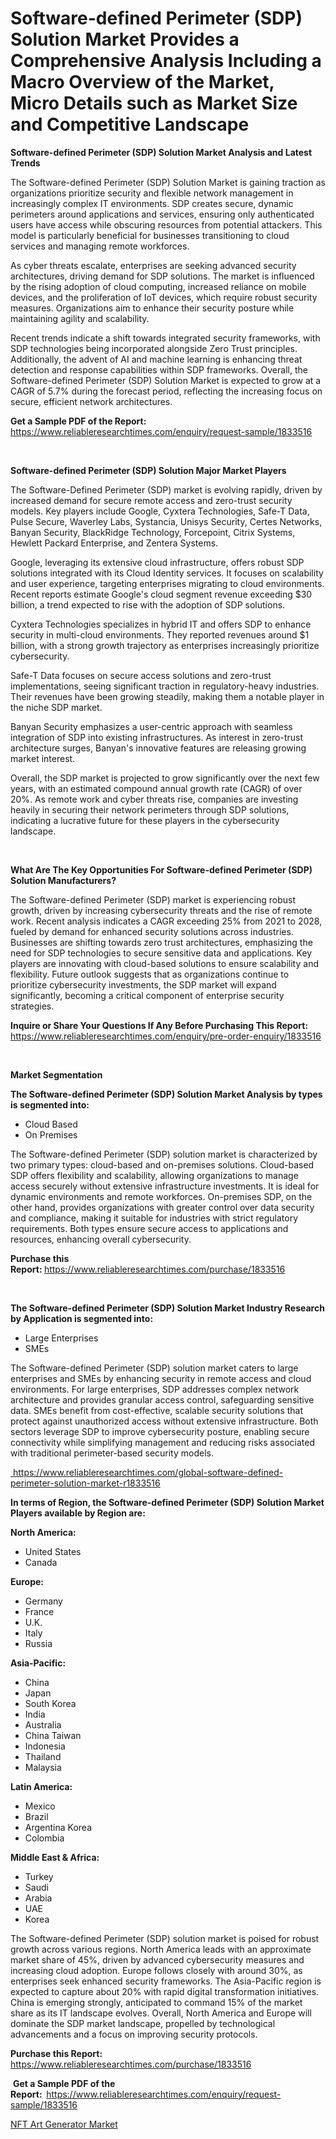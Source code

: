 <p><h1>Software-defined Perimeter (SDP) Solution Market Provides a Comprehensive Analysis Including a Macro Overview of the Market, Micro Details such as Market Size and Competitive Landscape</h1></p><p><strong>Software-defined Perimeter (SDP) Solution Market Analysis and Latest Trends</strong></p>
<p><p>The Software-defined Perimeter (SDP) Solution Market is gaining traction as organizations prioritize security and flexible network management in increasingly complex IT environments. SDP creates secure, dynamic perimeters around applications and services, ensuring only authenticated users have access while obscuring resources from potential attackers. This model is particularly beneficial for businesses transitioning to cloud services and managing remote workforces.</p><p>As cyber threats escalate, enterprises are seeking advanced security architectures, driving demand for SDP solutions. The market is influenced by the rising adoption of cloud computing, increased reliance on mobile devices, and the proliferation of IoT devices, which require robust security measures. Organizations aim to enhance their security posture while maintaining agility and scalability.</p><p>Recent trends indicate a shift towards integrated security frameworks, with SDP technologies being incorporated alongside Zero Trust principles. Additionally, the advent of AI and machine learning is enhancing threat detection and response capabilities within SDP frameworks. Overall, the Software-defined Perimeter (SDP) Solution Market is expected to grow at a CAGR of 5.7% during the forecast period, reflecting the increasing focus on secure, efficient network architectures.</p></p>
<p><strong>Get a Sample PDF of the Report:&nbsp;</strong> <a href="https://www.reliableresearchtimes.com/enquiry/request-sample/1833516?utm_campaign=3227&utm_medium=2&utm_source=Github&utm_content=ia&utm_term=11032025&utm_id=software-defined-perimeter-sdp-solution">https://www.reliableresearchtimes.com/enquiry/request-sample/1833516</a></p>
<p>&nbsp;</p>
<p><strong>Software-defined Perimeter (SDP) Solution Major Market Players</strong></p>
<p><p>The Software-Defined Perimeter (SDP) market is evolving rapidly, driven by increased demand for secure remote access and zero-trust security models. Key players include Google, Cyxtera Technologies, Safe-T Data, Pulse Secure, Waverley Labs, Systancia, Unisys Security, Certes Networks, Banyan Security, BlackRidge Technology, Forcepoint, Citrix Systems, Hewlett Packard Enterprise, and Zentera Systems.</p><p>Google, leveraging its extensive cloud infrastructure, offers robust SDP solutions integrated with its Cloud Identity services. It focuses on scalability and user experience, targeting enterprises migrating to cloud environments. Recent reports estimate Google's cloud segment revenue exceeding $30 billion, a trend expected to rise with the adoption of SDP solutions.</p><p>Cyxtera Technologies specializes in hybrid IT and offers SDP to enhance security in multi-cloud environments. They reported revenues around $1 billion, with a strong growth trajectory as enterprises increasingly prioritize cybersecurity.</p><p>Safe-T Data focuses on secure access solutions and zero-trust implementations, seeing significant traction in regulatory-heavy industries. Their revenues have been growing steadily, making them a notable player in the niche SDP market.</p><p>Banyan Security emphasizes a user-centric approach with seamless integration of SDP into existing infrastructures. As interest in zero-trust architecture surges, Banyan's innovative features are releasing growing market interest.</p><p>Overall, the SDP market is projected to grow significantly over the next few years, with an estimated compound annual growth rate (CAGR) of over 20%. As remote work and cyber threats rise, companies are investing heavily in securing their network perimeters through SDP solutions, indicating a lucrative future for these players in the cybersecurity landscape.</p></p>
<p>&nbsp;</p>
<p><strong>What Are The Key Opportunities For Software-defined Perimeter (SDP) Solution Manufacturers?</strong></p>
<p><p>The Software-defined Perimeter (SDP) market is experiencing robust growth, driven by increasing cybersecurity threats and the rise of remote work. Recent analysis indicates a CAGR exceeding 25% from 2021 to 2028, fueled by demand for enhanced security solutions across industries. Businesses are shifting towards zero trust architectures, emphasizing the need for SDP technologies to secure sensitive data and applications. Key players are innovating with cloud-based solutions to ensure scalability and flexibility. Future outlook suggests that as organizations continue to prioritize cybersecurity investments, the SDP market will expand significantly, becoming a critical component of enterprise security strategies.</p></p>
<p><strong>Inquire or Share Your Questions If Any Before Purchasing This Report:</strong> <a href="https://www.reliableresearchtimes.com/enquiry/pre-order-enquiry/1833516?utm_campaign=3227&utm_medium=2&utm_source=Github&utm_content=ia&utm_term=11032025&utm_id=software-defined-perimeter-sdp-solution">https://www.reliableresearchtimes.com/enquiry/pre-order-enquiry/1833516</a></p>
<p>&nbsp;</p>
<p><strong>Market Segmentation</strong></p>
<p><strong>The Software-defined Perimeter (SDP) Solution Market Analysis by types is segmented into:</strong></p>
<p><ul><li>Cloud Based</li><li>On Premises</li></ul></p>
<p><p>The Software-defined Perimeter (SDP) solution market is characterized by two primary types: cloud-based and on-premises solutions. Cloud-based SDP offers flexibility and scalability, allowing organizations to manage access securely without extensive infrastructure investments. It is ideal for dynamic environments and remote workforces. On-premises SDP, on the other hand, provides organizations with greater control over data security and compliance, making it suitable for industries with strict regulatory requirements. Both types ensure secure access to applications and resources, enhancing overall cybersecurity.</p></p>
<p><strong>Purchase this Report:&nbsp;</strong><a href="https://www.reliableresearchtimes.com/purchase/1833516?utm_campaign=3227&utm_medium=2&utm_source=Github&utm_content=ia&utm_term=11032025&utm_id=software-defined-perimeter-sdp-solution">https://www.reliableresearchtimes.com/purchase/1833516</a></p>
<p>&nbsp;</p>
<p><strong>The Software-defined Perimeter (SDP) Solution Market Industry Research by Application is segmented into:</strong></p>
<p><ul><li>Large Enterprises</li><li>SMEs</li></ul></p>
<p><p>The Software-defined Perimeter (SDP) solution market caters to large enterprises and SMEs by enhancing security in remote access and cloud environments. For large enterprises, SDP addresses complex network architecture and provides granular access control, safeguarding sensitive data. SMEs benefit from cost-effective, scalable security solutions that protect against unauthorized access without extensive infrastructure. Both sectors leverage SDP to improve cybersecurity posture, enabling secure connectivity while simplifying management and reducing risks associated with traditional perimeter-based security models.</p></p>
<p><a href="https://www.reliableresearchtimes.com/global-software-defined-perimeter-solution-market-r1833516?utm_campaign=3227&utm_medium=2&utm_source=Github&utm_content=ia&utm_term=11032025&utm_id=software-defined-perimeter-sdp-solution">&nbsp;https://www.reliableresearchtimes.com/global-software-defined-perimeter-solution-market-r1833516</a></p>
<p><strong>In terms of Region, the Software-defined Perimeter (SDP) Solution Market Players available by Region are:</strong></p>
<p>
    <p> <strong> North America: </strong>
        <ul>
            <li>United States</li>
            <li>Canada</li>
        </ul>
        </p> 
    <p> <strong> Europe: </strong>
        <ul>
            <li>Germany</li>
            <li>France</li>
            <li>U.K.</li>
            <li>Italy</li>
            <li>Russia</li>
        </ul>
        </p> 
    <p> <strong> Asia-Pacific: </strong>
        <ul>
            <li>China</li>
            <li>Japan</li>
            <li>South Korea</li>
            <li>India</li>
            <li>Australia</li>
            <li>China Taiwan</li>
            <li>Indonesia</li>
            <li>Thailand</li>
            <li>Malaysia</li>
        </ul>
        </p> 
    <p> <strong> Latin America: </strong>
        <ul>
            <li>Mexico</li>
            <li>Brazil</li>
            <li>Argentina Korea</li>
            <li>Colombia</li>
        </ul>
        </p> 
    <p> <strong> Middle East & Africa: </strong>
        <ul>
            <li>Turkey</li>
            <li>Saudi</li>
            <li>Arabia</li>
            <li>UAE</li>
            <li>Korea</li>
        </ul>
    </p>
    </p>
<p><p>The Software-defined Perimeter (SDP) solution market is poised for robust growth across various regions. North America leads with an approximate market share of 45%, driven by advanced cybersecurity measures and increasing cloud adoption. Europe follows closely with around 30%, as enterprises seek enhanced security frameworks. The Asia-Pacific region is expected to capture about 20% with rapid digital transformation initiatives. China is emerging strongly, anticipated to command 15% of the market share as its IT landscape evolves. Overall, North America and Europe will dominate the SDP market landscape, propelled by technological advancements and a focus on improving security protocols.</p></p>
<p><strong>Purchase this Report: </strong><a href="https://www.reliableresearchtimes.com/purchase/1833516?utm_campaign=3227&utm_medium=2&utm_source=Github&utm_content=ia&utm_term=11032025&utm_id=software-defined-perimeter-sdp-solution">https://www.reliableresearchtimes.com/purchase/1833516</a></p>
<p>&nbsp;<strong>Get a Sample PDF of the Report:&nbsp;&nbsp;</strong><a href="https://www.reliableresearchtimes.com/enquiry/request-sample/1833516?utm_campaign=3227&utm_medium=2&utm_source=Github&utm_content=ia&utm_term=11032025&utm_id=software-defined-perimeter-sdp-solution">https://www.reliableresearchtimes.com/enquiry/request-sample/1833516</a></p>
<p><strong></strong></p>
<p><p><a href="https://github.com/sungbruington660/Market-Research-Report-List-1/blob/main/nft-art-generator-market.md?utm_campaign=3227&utm_medium=2&utm_source=Github&utm_content=ia&utm_term=11032025&utm_id=software-defined-perimeter-sdp-solution">NFT Art Generator Market</a></p></p>
